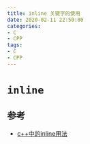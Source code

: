 ```yaml
---
title: inline 关键字的使用
date: 2020-02-11 22:50:00
categories:
- C
- CPP
tags:
- C
- CPP
---
```


# `inline`

## 参考

- [c++中的inline用法](https://www.runoob.com/w3cnote/cpp-inline-usage.html)